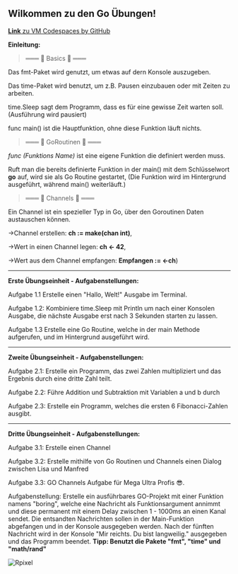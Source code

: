 Wilkommen zu den Go Übungen!  
----
[**Link** zu VM Codespaces by GitHub](URhttps://github.com/codespaces/new/wannas234/GoUebungenL)

**Einleitung:**

>═══ 🚀 Basics 🚀 ═══

Das fmt-Paket wird genutzt, um etwas auf dern Konsole auszugeben.

Das time-Paket wird benutzt, um z.B. Pausen einzubauen oder mit Zeiten zu arbeiten.

time.Sleep sagt dem Programm, dass es für eine gewisse Zeit warten soll. (Ausführung wird pausiert)

func main() ist die Hauptfunktion, ohne diese Funktion läuft nichts.

>═══ 🚀 GoRoutinen 🚀 ═══

*func (Funktions Name)* ist eine eigene Funktion die definiert werden muss.

Ruft man die bereits definierte Funktion in der main() mit dem Schlüsselwort **go** auf, wird sie als Go Routine gestartet, (Die Funktion wird im Hintergrund ausgeführt, während main() weiterläuft.)

>═══ 🚀 Channels 🚀 ═══

Ein Channel ist ein spezieller Typ in Go, über den Goroutinen Daten austauschen können. 

->Channel erstellen: **ch := make(chan int)**, 

->Wert in einen Channel legen: **ch <- 42**, 

->Wert aus dem Channel empfangen: **Empfangen := <-ch**)
                                    
------------------------------------------------------------------------------

**Erste Übungseinheit - Aufgabenstellungen:**

Aufgabe 1.1 Erstelle einen "Hallo, Welt!" Ausgabe im Terminal.

Aufgabe 1.2: Kombiniere time.Sleep mit Println um nach einer Konsolen Ausgabe, die nächste Ausgabe erst nach 3 Sekunden starten zu lassen.

Aufgabe 1.3 Erstelle eine Go Routine, welche in der main Methode aufgerufen, und im Hintergrund ausgeführt wird.

------------------------------------------------------------------------------

**Zweite Übungseinheit - Aufgabenstellungen:**

Aufgabe 2.1: Erstelle ein Programm, das zwei Zahlen multipliziert und das Ergebnis durch eine dritte Zahl teilt.

Aufgabe 2.2: Führe Addition und Subtraktion mit Variablen a und b durch

Aufgabe 2.3: Erstelle ein Programm, welches die ersten 6 Fibonacci-Zahlen ausgibt.

------------------------------------------------------------------------------

**Dritte Übungseinheit - Aufgabenstellungen:**

Aufgabe 3.1: Erstelle einen Channel

Aufgabe 3.2: Erstelle mithilfe von Go Routinen und Channels einen Dialog zwischen Lisa und Manfred

Aufgabe 3.3: GO Channels Aufgabe für Mega Ultra Profis 😎.

Aufgabenstellung: Erstelle ein ausführbares GO-Projekt mit einer Funktion namens "boring", welche eine Nachricht als Funktionsargument annimmt und diese permanent
mit einem Delay zwischen 1 - 1000ms an einen Kanal sendet. Die entsandten Nachrichten sollen in der Main-Funktion abgefangen und in der Konsole ausgegeben werden.
Nach der fünften Nachricht wird in der Konsole "Mir reichts. Du bist langweilig." ausgegeben und das Programm beendet. **Tipp: Benutzt die Pakete "fmt", "time" und "math/rand"**

![Rpixel](https://github.com/user-attachments/assets/934acc6e-1eff-4df1-bbbc-ff4c40c7ed49)


